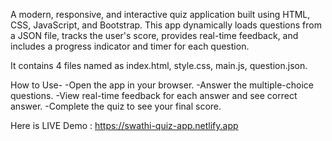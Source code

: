 A modern, responsive, and interactive quiz application built using HTML, CSS, JavaScript, and Bootstrap. This app dynamically loads questions from a JSON file, tracks the user's score, provides real-time feedback, and includes a progress indicator and timer for each question.

It contains 4 files named as index.html, style.css, main.js, question.json.

How to Use-
-Open the app in your browser.
-Answer the multiple-choice questions.
-View real-time feedback for each answer and see correct answer.
-Complete the quiz to see your final score.

Here is LIVE Demo : https://swathi-quiz-app.netlify.app
